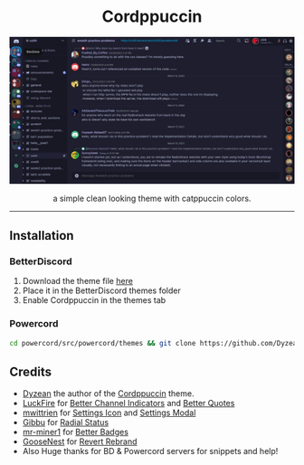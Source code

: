 <h1 align="center">Cordppuccin</h1>

![](https://github.com/dasShounak/Cordppuccin/blob/main/assets/cordppuccin.png?raw=true)

<p align="center">a simple clean looking theme with catppuccin colors.</p>

---

## Installation

### BetterDiscord

1. Download the theme file [here](https://betterdiscord.app/Download?id=385)
2. Place it in the BetterDiscord themes folder
3. Enable Cordppuccin in the themes tab

### Powercord
```sh
cd powercord/src/powercord/themes && git clone https://github.com/Dyzean/Cordppuccin
```

## Credits

- [Dyzean](https://github.com/Dyzean) the author of the [Cordppuccin](https://github.com/Dyzean/Simplify) theme.
- [LuckFire](https://github.com/LuckFire) for [Better Channel Indicators](https://github.com/LuckFire/BetterChannelIndicators) and [Better Quotes](https://github.com/LuckFire/CSS-Snippets/tree/master/BetterQuotes)
- [mwittrien](https://github.com/mwittrien) for [Settings Icon](https://mwittrien.github.io/BetterDiscordAddons/Themes/_res/SettingsIcons.css) and [Settings Modal](https://github.com/mwittrien/BetterDiscordAddons/tree/master/Themes/SettingsModal)
- [Gibbu](https://github.com/Gibbu) for [Radial Status](https://discordstyles.github.io/RadialStatus/base.css)
- [mr-miner1](https://github.com/mr-miner1) for [Better Badges](https://github.com/mr-miner1/Better-Badges)
- [GooseNest](https://github.com/Goose-Nest) for [Revert Rebrand](https://github.com/Goose-Nest/GT-RevertRebrand)
- Also Huge thanks for BD & Powercord servers for snippets and help!
